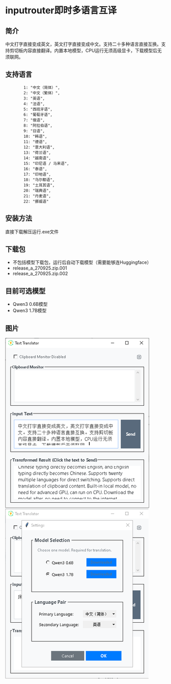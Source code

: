 # inputrouter即时多语言互译
## 简介
中文打字直接变成英文，英文打字直接变成中文。支持二十多种语言直接互换。支持剪切板内容直接翻译。内置本地模型，CPU运行无须高级显卡，下载模型后无须联网。
## 支持语言
            1: "中文（简体）",
            2: "中文（繁体）",
            3: "英语",
            4: "法语",
            5: "西班牙语",
            6: "葡萄牙语",
            7: "俄语",
            8: "阿拉伯语",
            9: "日语",
            10: "韩语",
            11: "德语",
            12: "意大利语",
            13: "荷兰语",
            14: "越南语",
            15: "印尼语 / 马来语",
            16: "泰语",
            17: "印地语",
            18: "乌尔都语",
            19: "土耳其语",
            20: "瑞典语",
            21: "丹麦语",
            22: "挪威语"
## 安装方法
直接下载解压运行.exe文件
## 下载包
- 不包括模型下载包，运行后自动下载模型（需要能够连Huggingface）
- release_a_270925.zip.001
- release_a_270925.zip.002
## 目前可选模型
- Qwen3 0.6B模型
- Qwen3 1.7B模型
## 图片
![UI](ui.png)
![Settings](settings.png)

